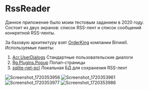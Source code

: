 # RssReader
Данное приложение было моим тестовым заданием в 2020 году. Состоит из двух экранов: список RSS-лент и список сообщений конкретной RSS-ленты.

За базовую архитектуру взят [OrderKing](https://github.com/Binwell/Order-King-Mobile-Core) компании Binwell.
Используемые пакеты:
1) [Acr.UserDialogs](https://github.com/aritchie/userdialogs) Стандартные пользовательские диалоги
2) [Rg.Plugins.Popup](https://github.com/rotorgames/Rg.Plugins.Popup) Попап-страницы
3) [sqlite-net-pcl](https://github.com/praeclarum/sqlite-net) Локальная БД для сохранения RSS-лент

![Screenshot_1720353956](https://github.com/OlegTiotenshi/RssReader/assets/63308514/46bca15b-0ff9-406c-a00d-abdd49133ee8)
![Screenshot_1720353961](https://github.com/OlegTiotenshi/RssReader/assets/63308514/e2354ea3-acdc-4d46-be35-e29c6bf117be)
![Screenshot_1720353977](https://github.com/OlegTiotenshi/RssReader/assets/63308514/f2e74f9f-bb41-40e5-a4f6-22b596b4a1c9)
![Screenshot_1720353986](https://github.com/OlegTiotenshi/RssReader/assets/63308514/a48999aa-c36b-4a71-b3d5-c382dc428c7e)
